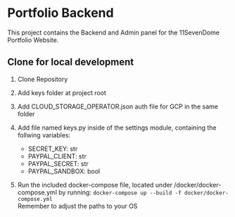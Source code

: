 # Portfolio Backend

This project contains the Backend and
Admin panel for the 11SevenDome Portfolio
Website.  

## Clone for local development

1. Clone Repository

2. Add keys folder at project root

3. Add CLOUD_STORAGE_OPERATOR.json auth
file for GCP in the same folder

4. Add file named keys.py inside of the
settings module, containing the
follwing variables:
    - SECRET_KEY: str
    - PAYPAL_CLIENT: str
    - PAYPAL_SECRET: str
    - PAYPAL_SANDBOX: bool

5. Run the included docker-compose file,
located under /docker/docker-compose.yml
by running:
``docker-compose up --build -f docker/docker-compose.yml``  
Remember to adjust the paths to your OS
